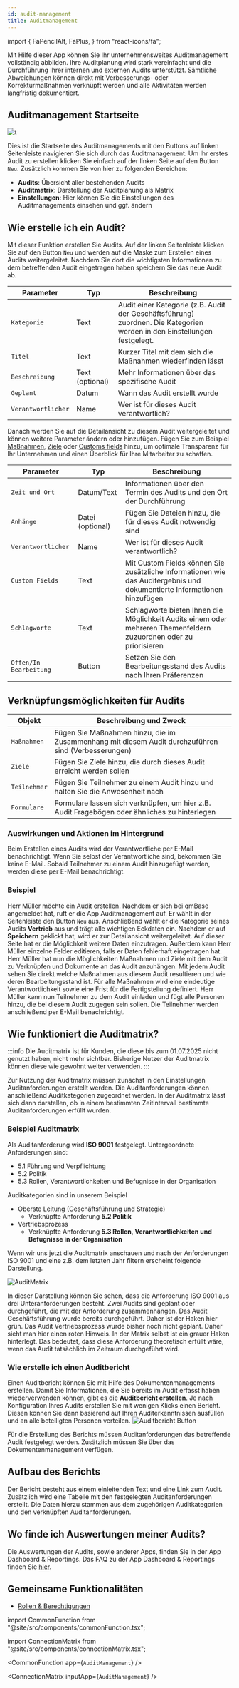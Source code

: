 ```yaml
---
id: audit-management
title: Auditmanagement
---
```


import {
FaPencilAlt,
FaPlus,
} from "react-icons/fa";

Mit Hilfe dieser App können Sie Ihr unternehmensweites Auditmanagement vollständig abbilden. Ihre Auditplanung wird stark vereinfacht und die Durchführung Ihrer internen und externen Audits unterstützt. Sämtliche Abweichungen können direkt mit Verbesserungs- oder Korrekturmaßnahmen verknüpft werden und alle Aktivitäten werden langfristig dokumentiert.

## Auditmanagement Startseite

![t](https://caqadmin.blob.core.windows.net/public-screenshots/All%20Integration%20Specs/Audits.png)

Dies ist die Startseite des Auditmanagements mit den Buttons auf linken Seitenleiste navigieren Sie sich durch das Auditmanagement. Um Ihr erstes Audit zu erstellen klicken Sie einfach auf der linken Seite auf den Button <code><span><FaPlus/> Neu</span></code>.
Zusätzlich kommen Sie von hier zu folgenden Bereichen:

- **Audits**: Übersicht aller bestehenden Audits
- **Auditmatrix**: Darstellung der Auditplanung als Matrix
- **Einstellungen**: Hier können Sie die Einstellungen des Auditmanagements einsehen und ggf. ändern

## Wie erstelle ich ein Audit?

Mit dieser Funktion erstellen Sie Audits. Auf der linken Seitenleiste klicken Sie auf den Button <code>Neu</code> und werden auf die Maske zum Erstellen eines Audits weitergeleitet. Nachdem Sie dort die wichtigsten Informationen zu dem betreffenden Audit eingetragen haben speichern Sie das neue Audit ab.

| Parameter                     | Typ             | Beschreibung                                                                                                             |
| ----------------------------- | --------------- | ------------------------------------------------------------------------------------------------------------------------ |
| <code>Kategorie</code>        | Text            | Audit einer Kategorie (z.B. Audit der Geschäftsführung) zuordnen. Die Kategorien werden in den Einstellungen festgelegt. |
| <code>Titel</code>            | Text            | Kurzer Titel mit dem sich die Maßnahmen wiederfinden lässt                                                               |
| <code>Beschreibung</code>     | Text (optional) | Mehr Informationen über das spezifische Audit                                                                            |
| <code>Geplant</code>          | Datum           | Wann das Audit erstellt wurde                                                                                            |
| <code>Verantwortlicher</code> | Name            | Wer ist für dieses Audit verantwortlich?                                                                                 |

Danach werden Sie auf die Detailansicht zu diesem Audit weitergeleitet und können weitere Parameter ändern oder hinzufügen. Fügen Sie zum Beispiel [Maßnahmen](projects-and-tasks.md), [Ziele](goal-management.md) oder [Customs fields](/docs/faqs/80) hinzu, um optimale Transparenz für Ihr Unternehmen und einen Überblick für Ihre Mitarbeiter zu schaffen.

| Parameter                         | Typ              | Beschreibung                                                                                                            |
| --------------------------------- | ---------------- | ----------------------------------------------------------------------------------------------------------------------- |
| <code>Zeit und Ort</code>         | Datum/Text       | Informationen über den Termin des Audits und den Ort der Durchführung                                                   |
| <code>Anhänge</code>              | Datei (optional) | Fügen Sie Dateien hinzu, die für dieses Audit notwendig sind                                                            |
| <code>Verantwortlicher</code>     | Name             | Wer ist für dieses Audit verantwortlich?                                                                                |
| <code>Custom Fields</code>        | Text             | Mit Custom Fields können Sie zusätzliche Informationen wie das Auditergebnis und dokumentierte Informationen hinzufügen |
| <code>Schlagworte</code>          | Text             | Schlagworte bieten Ihnen die Möglichkeit Audits einem oder mehreren Themenfeldern zuzuordnen oder zu priorisieren       |
| <code>Offen/In Bearbeitung</code> | Button           | Setzen Sie den Bearbeitungsstand des Audits nach Ihren Präferenzen                                                      |

## Verknüpfungsmöglichkeiten für Audits

| Objekt                  | Beschreibung und Zweck                                                                              |
| ----------------------- | --------------------------------------------------------------------------------------------------- |
| <code>Maßnahmen</code>  | Fügen Sie Maßnahmen hinzu, die im Zusammenhang mit diesem Audit durchzuführen sind (Verbesserungen) |
| <code>Ziele</code>      | Fügen Sie Ziele hinzu, die durch dieses Audit erreicht werden sollen                                |
| <code>Teilnehmer</code> | Fügen Sie Teilnehmer zu einem Audit hinzu und halten Sie die Anwesenheit nach                       |
| <code>Formulare</code>  | Formulare lassen sich verknüpfen, um hier z.B. Audit Fragebögen oder ähnliches zu hinterlegen       |

### Auswirkungen und Aktionen im Hintergrund

Beim Erstellen eines Audits wird der Verantwortliche per E-Mail benachrichtigt. Wenn Sie selbst der Verantwortliche sind, bekommen Sie keine E-Mail.
Sobald Teilnehmer zu einem Audit hinzugefügt werden, werden diese per E-Mail benachrichtigt.

### Beispiel

Herr Müller möchte ein Audit erstellen. Nachdem er sich bei qmBase angemeldet hat, ruft er die App Auditmanagement auf. Er wählt in der Seitenleiste den Button <code>Neu</code> aus. Anschließend wählt er die Kategorie seines Audits **Vertrieb** aus und trägt alle wichtigen Eckdaten ein. Nachdem er auf **Speichern** geklickt hat, wird er zur Detailansicht weitergeleitet. Auf dieser Seite hat er die Möglichkeit weitere Daten einzutragen. Außerdem kann Herr Müller einzelne Felder editieren, falls er Daten fehlerhaft eingetragen hat. Herr Müller hat nun die Möglichkeiten Maßnahmen und Ziele mit dem Audit zu Verknüpfen und Dokumente an das Audit anzuhängen. Mit jedem Audit sehen Sie direkt welche Maßnahmen aus diesem Audit resultieren und wie deren Bearbeitungsstand ist. Für alle Maßnahmen wird eine eindeutige Verantwortlichkeit sowie eine Frist für die Fertigstellung definiert. Herr Müller kann nun Teilnehmer zu dem Audit einladen und fügt alle Personen hinzu, die bei diesem Audit zugegen sein sollen. Die Teilnehmer werden anschließend per E-Mail benachrichtigt.

## Wie funktioniert die Auditmatrix?

:::info
Die Auditmatrix ist für Kunden, die diese bis zum 01.07.2025 nicht genutzt haben, nicht mehr sichtbar. Bisherige Nutzer der Auditmatrix können diese wie gewohnt weiter verwenden.
:::

Zur Nutzung der Auditmatrix müssen zunächst in den Einstellungen Auditanforderungen erstellt werden. Die Auditanforderungen können anschließend Auditkategorien zugeordnet werden.
In der Auditmatrix lässt sich dann darstellen, ob in einem bestimmten Zeitintervall bestimmte Auditanforderungen erfüllt wurden.

### Beispiel Auditmatrix

Als Auditanforderung wird **ISO 9001** festgelegt. Untergeordnete Anforderungen sind:

- 5.1 Führung und Verpflichtung
- 5.2 Politik
- 5.3 Rollen, Verantwortlichkeiten und Befugnisse in der Organisation

Auditkategorien sind in unserem Beispiel

- Oberste Leitung (Geschäftsführung und Strategie)
  - Verknüpfte Anforderung **5.2 Politik**
- Vertriebsprozess
  - Verknüpfte Anforderung **5.3 Rollen, Verantwortlichkeiten und Befugnisse in der Organisation**

Wenn wir uns jetzt die Auditmatrix anschauen und nach der Anforderungen ISO 9001 und eine z.B. dem letzten Jahr filtern erscheint folgende Darstellung.

![AuditMatrix](https://caqadmin.blob.core.windows.net/public-screenshots/manual-screenshots/AuditMatrix%202021-10-07%20113100.png)

In dieser Darstellung können Sie sehen, dass die Anforderung ISO 9001 aus drei Unteranforderungen besteht. Zwei Audits sind geplant oder durchgeführt, die mit der Anforderung zusammenhängen. Das Audit Geschäftsführung wurde bereits durchgeführt.
Daher ist der Haken hier grün. Das Audit Vertriebsprozess wurde bisher noch nicht geplant. Daher sieht man hier einen roten Hinweis.
In der Matrix selbst ist ein grauer Haken hinterlegt. Das bedeutet, dass diese Anforderung theoretisch erfüllt wäre, wenn das Audit tatsächlich im Zeitraum durchgeführt wird.

### Wie erstelle ich einen Auditbericht

Einen Auditbericht können Sie mit Hilfe des Dokumentenmanagements erstellen.
Damit Sie Informationen, die Sie bereits im Audit erfasst haben wiederverwenden können, gibt es die **Auditbericht erstellen**. Je nach Konfiguration Ihres Audits erstellen Sie mit wenigen Klicks einen Bericht. Diesen können Sie dann basierend auf Ihren Auditerkenntnissen ausfüllen und an alle beteiligten Personen verteilen.
![Auditbericht Button](https://caqadmin.blob.core.windows.net/public-screenshots/manual-screenshots/20220531-auditReport.gif)

Für die Erstellung des Berichts müssen Auditanforderungen das betreffende Audit festgelegt werden. Zusätzlich müssen Sie über das Dokumentenmanagement verfügen.

## Aufbau des Berichts

Der Bericht besteht aus einem einleitenden Text und eine Link zum Audit.
Zusätzlich wird eine Tabelle mit den festgelegten Auditanforderungen erstellt.
Die Daten hierzu stammen aus dem zugehörigen Auditkategorien und den verknüpften Auditanforderungen.

## Wo finde ich Auswertungen meiner Audits?

Die Auswertungen der Audits, sowie anderer Apps, finden Sie in der App Dashboard & Reportings. Das FAQ zu der App Dashboard & Reportings finden Sie [hier](dashboard.mdx).

## Gemeinsame Funktionalitäten

- [Rollen & Berechtigungen](/docs/faqs/rollen-berechtigungen-und-zugriff)

<!-- Custom component -->

import CommonFunction from "@site/src/components/commonFunction.tsx";

import ConnectionMatrix from "@site/src/components/connectionMatrix.tsx";

<CommonFunction app={`AuditManagement`} />

<ConnectionMatrix inputApp={`AuditManagement`} />
